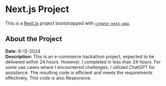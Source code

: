 # Next.js Project

This is a [Next.js](https://nextjs.org) project bootstrapped with [`create-next-app`](https://nextjs.org/docs/app/api-reference/cli/create-next-app).

## About the Project

**Date:** 8-12-2024  
**Description:** This is an e-commerce hackathon project, expected to be delivered within 24 hours. However, I completed in less than 24 hours. For some use cases where I encountered challenges, I utilized ChatGPT for assistance. The resulting code is efficient and meets the requirements effectively. This code is also Responsive.


